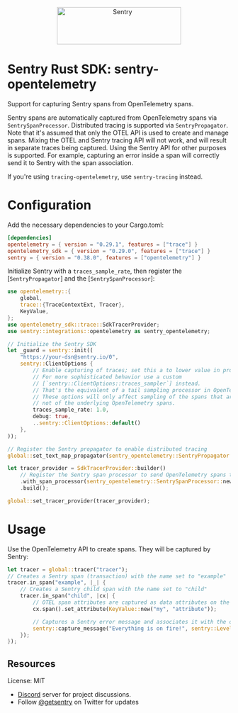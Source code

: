 <p align="center">
  <a href="https://sentry.io/?utm_source=github&utm_medium=logo" target="_blank">
    <img src="https://sentry-brand.storage.googleapis.com/sentry-wordmark-dark-280x84.png" alt="Sentry" width="280" height="84">
  </a>
</p>

# Sentry Rust SDK: sentry-opentelemetry

Support for capturing Sentry spans from OpenTelemetry spans.

Sentry spans are automatically captured from OpenTelemetry spans via `SentrySpanProcessor`.
Distributed tracing is supported via `SentryPropagator`.
Note that it's assumed that only the OTEL API is used to create and manage spans.
Mixing the OTEL and Sentry tracing API will not work, and will result in separate traces being captured.
Using the Sentry API for other purposes is supported.
For example, capturing an error inside a span will correctly send it to Sentry with the span association.

If you're using `tracing-opentelemetry`, use `sentry-tracing` instead.

# Configuration

Add the necessary dependencies to your Cargo.toml:

```toml
[dependencies]
opentelemetry = { version = "0.29.1", features = ["trace"] }
opentelemetry_sdk = { version = "0.29.0", features = ["trace"] }
sentry = { version = "0.38.0", features = ["opentelemetry"] }
```

Initialize Sentry with a `traces_sample_rate`, then register the [`SentryPropagator`] and the
[`SentrySpanProcessor`]:

```rust
use opentelemetry::{
    global,
    trace::{TraceContextExt, Tracer},
    KeyValue,
};
use opentelemetry_sdk::trace::SdkTracerProvider;
use sentry::integrations::opentelemetry as sentry_opentelemetry;

// Initialize the Sentry SDK
let _guard = sentry::init((
    "https://your-dsn@sentry.io/0",
    sentry::ClientOptions {
        // Enable capturing of traces; set this a to lower value in production.
        // For more sophisticated behavior use a custom
        // [`sentry::ClientOptions::traces_sampler`] instead.
        // That's the equivalent of a tail sampling processor in OpenTelemetry.
        // These options will only affect sampling of the spans that are sent to Sentry,
        // not of the underlying OpenTelemetry spans.
        traces_sample_rate: 1.0,
        debug: true,
        ..sentry::ClientOptions::default()
    },
));

// Register the Sentry propagator to enable distributed tracing
global::set_text_map_propagator(sentry_opentelemetry::SentryPropagator::new());

let tracer_provider = SdkTracerProvider::builder()
    // Register the Sentry span processor to send OpenTelemetry spans to Sentry
    .with_span_processor(sentry_opentelemetry::SentrySpanProcessor::new())
    .build();

global::set_tracer_provider(tracer_provider);
```

# Usage

Use the OpenTelemetry API to create spans. They will be captured by Sentry:

```rust
let tracer = global::tracer("tracer");
// Creates a Sentry span (transaction) with the name set to "example"
tracer.in_span("example", |_| {
    // Creates a Sentry child span with the name set to "child"
    tracer.in_span("child", |cx| {
        // OTEL span attributes are captured as data attributes on the Sentry span
        cx.span().set_attribute(KeyValue::new("my", "attribute"));

        // Captures a Sentry error message and associates it with the ongoing child span
        sentry::capture_message("Everything is on fire!", sentry::Level::Error);
    });
});
```

## Resources

License: MIT

- [Discord](https://discord.gg/ez5KZN7) server for project discussions.
- Follow [@getsentry](https://twitter.com/getsentry) on Twitter for updates
